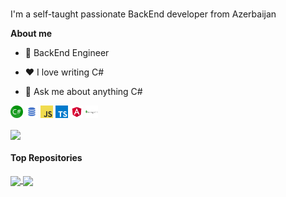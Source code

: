 <!--<p align="center"><a href="https://anuraghazra.github.io"><img width="80%" alt="Hello, I'm Anurag. I do open source!" src="./assets/gh-readme-header.png" /></a></p>-->
<br />

I'm a self-taught passionate BackEnd developer from Azerbaijan

**About me**

- 💼 BackEnd Engineer

- ❤️ I love writing C#

- 💬 Ask me about anything C#


<code><img height="20" alt="csharp" src="https://raw.githubusercontent.com/github/explore/80688e429a7d4ef2fca1e82350fe8e3517d3494d/topics/csharp/csharp.png"></code>
<code><img height="20" alt="sql" src="https://raw.githubusercontent.com/github/explore/80688e429a7d4ef2fca1e82350fe8e3517d3494d/topics/sql/sql.png"></code>
<code><img height="20" alt="javascript" src="https://raw.githubusercontent.com/github/explore/80688e429a7d4ef2fca1e82350fe8e3517d3494d/topics/javascript/javascript.png"></code>
<code><img height="20" alt="typescript" src="https://raw.githubusercontent.com/github/explore/80688e429a7d4ef2fca1e82350fe8e3517d3494d/topics/typescript/typescript.png"></code>
<code><img height="20" alt="angular" src="https://raw.githubusercontent.com/github/explore/5c058a388828bb5fde0bcafd4bc867b5bb3f26f3/topics/angular/angular.png"></code>
<code><img height="20" alt="mongodb" src="https://raw.githubusercontent.com/github/explore/80688e429a7d4ef2fca1e82350fe8e3517d3494d/topics/mongodb/mongodb.png"></code>


<a href="https://github.com/parvizhajili/github-readme-stats"><img align="center" src="https://github-readme-stats.vercel.app/api/top-langs/?username=parvizhajili&layout=compact&theme=buefy&hide_border=true" /></a>

#### Top Repositories


<a href="https://github.com/parvizhajili/github-readme-stats">
  <img align="center" src="https://github-readme-stats.vercel.app/api/pin/?username=parvizhajili&repo=github-readme-stats&theme=buefy" />
</a>
<a href="https://github.com/parvizhajili/parvizhajili.github.io">
  <img align="center" src="https://github-readme-stats.vercel.app/api/pin/?username=parvizhajili&repo=parvizhajili.github.io&theme=buefy" />
</a>

<br />
<br />


